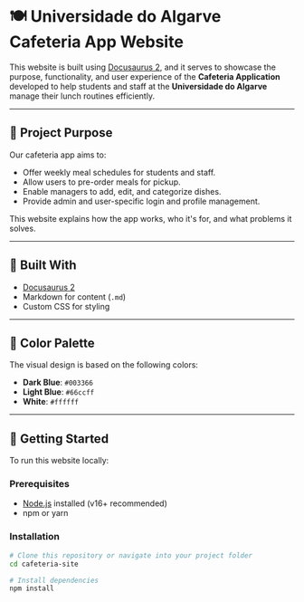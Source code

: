 # 🍽️ Universidade do Algarve Cafeteria App Website

This website is built using [Docusaurus 2](https://docusaurus.io/), and it serves to showcase the purpose, functionality, and user experience of the **Cafeteria Application** developed to help students and staff at the **Universidade do Algarve** manage their lunch routines efficiently.

---

## 🌟 Project Purpose

Our cafeteria app aims to:

- Offer weekly meal schedules for students and staff.
- Allow users to pre-order meals for pickup.
- Enable managers to add, edit, and categorize dishes.
- Provide admin and user-specific login and profile management.

This website explains how the app works, who it's for, and what problems it solves.

---

## 🔧 Built With

- [Docusaurus 2](https://docusaurus.io/)
- Markdown for content (`.md`)
- Custom CSS for styling

---

## 🎨 Color Palette

The visual design is based on the following colors:

- **Dark Blue**: `#003366`
- **Light Blue**: `#66ccff`
- **White**: `#ffffff`

---

## 🚀 Getting Started

To run this website locally:

### Prerequisites

- [Node.js](https://nodejs.org/en/) installed (v16+ recommended)
- npm or yarn

### Installation

```bash
# Clone this repository or navigate into your project folder
cd cafeteria-site

# Install dependencies
npm install
